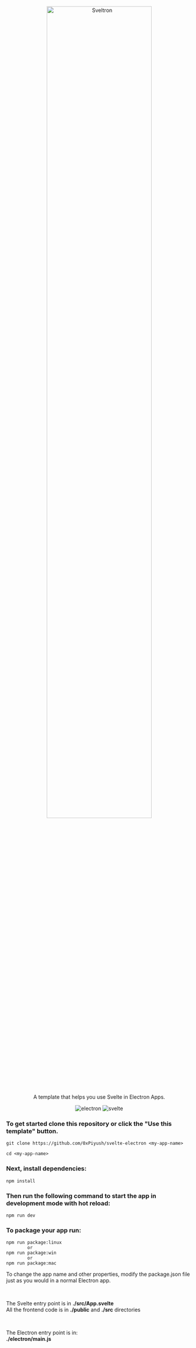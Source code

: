 <br>
<p align="center">
<img style="width: 75%; margin-top: 80px; " src="https://imgur.com/kqFTnwH.png" alt="Sveltron">
</p>
<p align="center">A template that helps you use Svelte in Electron Apps.</p>
<p align="center">
<img src="https://img.shields.io/badge/made%20with-electron-blue" alt="electron">
<img src="https://img.shields.io/badge/using-svelte-orange" alt="svelte">
</p>

<h3>To get started clone this repository or click the "Use this template" button.</h3>

```
git clone https://github.com/0xPiyush/svelte-electron <my-app-name>

cd <my-app-name>
```

<h3>Next, install dependencies: </h3>

```
npm install
```

<h3>Then run the following command to start the app in development mode with hot reload: </h3>

```
npm run dev
```

<h3>To package your app run: </h3>

```
npm run package:linux
        or
npm run package:win
        or
npm run package:mac
```

<p>To change the app name and other properties, modify the package.json file just as you would in a normal Electron app.</p>
<br>
<p>The Svelte entry point is in <strong>./src/App.svelte</strong>
<br>
All the frontend code is in <strong>./public</strong> and <strong>./src</strong> directories</p>
<br>
<p>The Electron entry point is in: <br>
<strong>./electron/main.js</strong></p>
